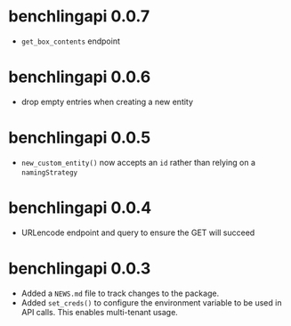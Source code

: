 # benchlingapi 0.0.7

* `get_box_contents` endpoint

# benchlingapi 0.0.6

* drop empty entries when creating a new entity

# benchlingapi 0.0.5

* `new_custom_entity()` now accepts an `id` rather than relying on a `namingStrategy`

# benchlingapi 0.0.4

* URLencode endpoint and query to ensure the GET will succeed

# benchlingapi 0.0.3

* Added a `NEWS.md` file to track changes to the package.
* Added `set_creds()` to configure the environment variable to be used
  in API calls. This enables multi-tenant usage.
